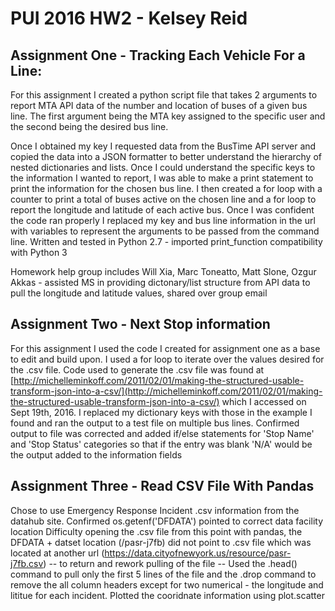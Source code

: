 # PUI 2016 HW2 - Kelsey Reid

## Assignment One - Tracking Each Vehicle For a Line:

For this assignment I created a python script file that takes 2 arguments to report MTA API data of the number and location of buses of a given bus line. The first argument being the MTA key assigned to the specific user and the second being the desired bus line. 

Once I obtained my key I requested data from the BusTime API server and copied the data into a JSON formatter to better understand the hierarchy of nested dictionaries and lists. Once I could understand the specific keys to the information I wanted to report, I was able to make a print statement to print the information for the chosen bus line. I then created a for loop with a counter to print a total of buses active on the chosen line and a for loop to report the longitude and latitude of each active bus. Once I was confident the code ran properly I replaced my key and bus line information in the url with variables to represent the arguments to be passed from the command line.
Written and tested in Python 2.7 - imported print_function compatibility with Python 3

Homework help group includes Will Xia, Marc Toneatto, Matt Slone, Ozgur Akkas - assisted MS in providing dictonary/list structure from API data to pull the longitude and latitude values, shared over group email

## Assignment Two - Next Stop information

For this assignment I used the code I created for assignment one as a base to edit and build upon. I used a for loop to iterate over the values desired for the .csv file. Code used to generate the .csv file was found at [http://michelleminkoff.com/2011/02/01/making-the-structured-usable-transform-json-into-a-csv/](http://michelleminkoff.com/2011/02/01/making-the-structured-usable-transform-json-into-a-csv/) which I accessed on Sept 19th, 2016. I replaced my dictionary keys with those in the example I found and ran the output to a test file on multiple bus lines.
Confirmed output to file was corrected and added if/else statements for 'Stop Name' and 'Stop Status' categories so that if the entry was blank 'N/A' would be the output added to the information fields

## Assignment Three - Read CSV File With Pandas
Chose to use Emergency Response Incident .csv information from the datahub site. Confirmed os.getenf('DFDATA') pointed to correct data facility location
Difficulty opening the .csv file from this point with pandas, the DFDATA + datset location (/pasr-j7fb) did not point to .csv file which was located at another url (https://data.cityofnewyork.us/resource/pasr-j7fb.csv) -- to return and rework pulling of the file --
Used the .head() command to pull only the first 5 lines of the file and the .drop command to remove the all column headers except for two numerical - the longitude and lititue for each incident.
Plotted the cooridnate information using plot.scatter
